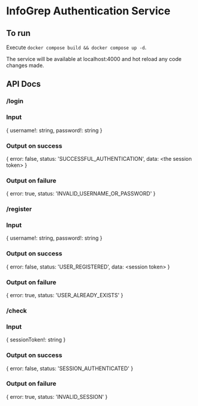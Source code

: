 # InfoGrep Authentication Service

## To run

Execute `docker compose build && docker compose up -d`.

The service will be available at localhost:4000 and hot reload any code changes made.

## API Docs
### /login
### Input
{
    username!: string,
    password!: string
}
### Output on success
{
    error: false,
    status: 'SUCCESSFUL_AUTHENTICATION',
    data: \<the session token\>
}
### Output on failure
{
    error: true,
    status: 'INVALID_USERNAME_OR_PASSWORD'
}

### /register
### Input
{
    username!: string,
    password!: string
}
### Output on success
{
    error: false,
    status: 'USER_REGISTERED',
    data: \<session token\>
}
### Output on failure
{
    error: true,
    status: 'USER_ALREADY_EXISTS'
}

### /check
### Input
{
    sessionToken!: string
}
### Output on success
{
    error: false,
    status: 'SESSION_AUTHENTICATED'
}
### Output on failure
{
    error: true,
    status: 'INVALID_SESSION'
}